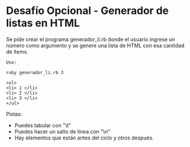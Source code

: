 # Desafío Opcional - Generador de listas en HTML

Se pide crear el programa generador_li.rb donde el usuario ingrese un número como argumento y
se genere una lista de HTML con esa cantidad de ítems.

    Uso:
    
    ruby generador_li.rb 3
    
    <ul>
    <li> 1 </li>
    <li> 2 </li>
    <li> 3 </li>
    </ul>

Pistas:

- Puedes tabular con "\t"
- Puedes hacer un salto de línea con "\n"
- Hay elementos que están antes del ciclo y otros después.

